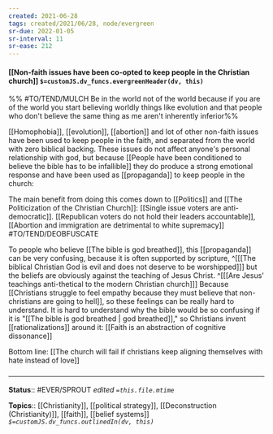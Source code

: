 ```yaml
---
created: 2021-06-28
tags: created/2021/06/28, node/evergreen
sr-due: 2022-01-05
sr-interval: 11
sr-ease: 212
---
```


#### [[Non-faith issues have been co-opted to keep people in the Christian church]] `$=customJS.dv_funcs.evergreenHeader(dv, this)`

%% #TO/TEND/MULCH Be in the world not of the world because if you are of the world you start believing worldly things like evolution and that people who don't believe the same thing as me aren't inherently inferior%%

[[Homophobia]], [[evolution]], [[abortion]] and lot of other non-faith issues have been used to keep people in the faith, and separated from the world with zero biblical backing. These issues do not affect anyone's personal relationship with god, but because [[People have been conditioned to believe the bible has to be infallible]] they do produce a strong emotional response and have been used as [[propaganda]] to keep people in the church: 

The main benefit from doing this comes down to [[Politics]] and [[The Politicization of the Christian Church]]: [[Single issue voters are anti-democratic]]. [[Republican voters do not hold their leaders accountable]], [[Abortion and immigration are detrimental to white supremacy]] #TO/TEND/DEOBFUSCATE 

To people who believe [[The bible is god breathed]], 
this [[propaganda]] can be very confusing, because it is often supported by scripture, 
^[[[The biblical Christian God is evil and does not deserve to be worshipped]]]
but the beliefs are obviously against the teaching of Jesus Christ.
^[[[Are Jesus' teachings anti-thetical to the modern Christian church]]]
Because [[Christians struggle to feel empathy because they must believe that non-christians are going to hell]],
so these feelings can be really hard to understand.
It is hard to understand why the bible would be so confusing if it is "[[The bible is god breathed | god breathed]],"
so Christians invent [[rationalizations]] around it: 
[[Faith is an abstraction of cognitive dissonance]]

Bottom line: [[The church will fail if christians keep aligning themselves with hate instead of love]]

### <hr class="footnote"/>

**Status**:: #EVER/SPROUT
*edited `=this.file.mtime`*

**Topics**:: [[Christianity]], [[political strategy]], [[Deconstruction (Christianity)]], [[faith]], [[belief systems]]
*`$=customJS.dv_funcs.outlinedIn(dv, this)`*

